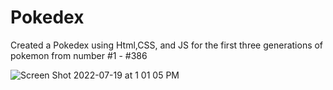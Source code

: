 # Pokedex
Created a Pokedex using Html,CSS, and JS for the first three generations of pokemon from number #1 - #386







![Screen Shot 2022-07-19 at 1 01 05 PM](https://user-images.githubusercontent.com/66561984/179807872-352821e5-ab4a-47fb-9b15-a8bda9ff1db4.png)
